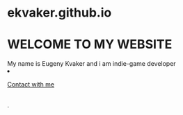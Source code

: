 # ekvaker.github.io
<head>
  <title>KVAKERLANDIA</title>
</head>

<h1> WELCOME TO MY WEBSITE </h1>
My name is Eugeny Kvaker and i am indie-game developer
<li><p><a href="ekvaker.github.io/contacts">Contact with me</a></p></li>
<br>. 
